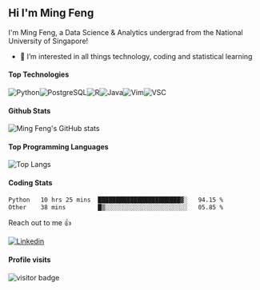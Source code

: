 ## Hi I'm Ming Feng

I'm Ming Feng, a Data Science & Analytics undergrad from the National University of Singapore!

- 👀 I’m interested in all things technology, coding and statistical learning

#### Top Technologies

![Python](https://img.shields.io/badge/Python-3776AB?style=for-the-badge&logo=python&logoColor=white)![PostgreSQL](https://img.shields.io/badge/PostgreSQL-316192?style=for-the-badge&logo=postgresql&logoColor=white)![R](https://img.shields.io/badge/R-276DC3?style=for-the-badge&logo=r&logoColor=white)![Java](https://img.shields.io/badge/Java-ED8B00?style=for-the-badge&logo=java&logoColor=white)![Vim](https://img.shields.io/badge/VIM-%2311AB00.svg?&style=for-the-badge&logo=vim&logoColor=white)![VSC](https://img.shields.io/badge/Visual_Studio_Code-0078D4?style=for-the-badge&logo=visual%20studio%20code&logoColor=white)

#### Github Stats
![Ming Feng's GitHub stats](https://github-readme-stats.vercel.app/api?username=MingFengC&count_private=true&show_icons=true&theme=radical)

#### Top Programming Languages
![Top Langs](https://github-readme-stats.vercel.app/api/top-langs/?username=MingFengC&layout=compact&count_private=true&theme=radical)

#### Coding Stats
<!--START_SECTION:waka-->

```txt
Python   10 hrs 25 mins  ███████████████████████▓░   94.15 %
Other    38 mins         █▒░░░░░░░░░░░░░░░░░░░░░░░   05.85 %
```

<!--END_SECTION:waka-->

Reach out to me 👍

[![Linkedin](https://img.shields.io/badge/LinkedIn-0077B5?style=for-the-badge&logo=linkedin&logoColor=white)](https://www.linkedin.com/in/mingfengc825/)

#### Profile visits
![visitor badge](https://visitor-badge.glitch.me/badge?page_id=MingFengC.MingFengC)

<!---
MingFengC/MingFengC is a ✨ special ✨ repository because its `README.md` (this file) appears on your GitHub profile.
You can click the Preview link to take a look at your changes.
--->
